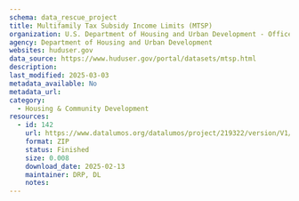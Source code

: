 ```yaml
---
schema: data_rescue_project 
title: Multifamily Tax Subsidy Income Limits (MTSP)
organization: U.S. Department of Housing and Urban Development - Office of Policy Development and Research
agency: Department of Housing and Urban Development
websites: huduser.gov
data_source: https://www.huduser.gov/portal/datasets/mtsp.html
description: 
last_modified: 2025-03-03
metadata_available: No
metadata_url: 
category:
  - Housing & Community Development 
resources:
  - id: 142
    url: https://www.datalumos.org/datalumos/project/219322/version/V1/view
    format: ZIP
    status: Finished
    size: 0.008
    download_date: 2025-02-13
    maintainer: DRP, DL
    notes: 
---
```

